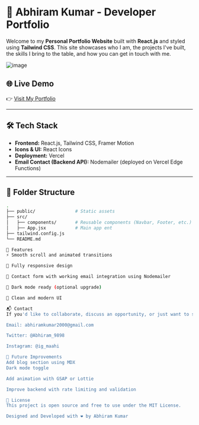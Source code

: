 # 💼 Abhiram Kumar - Developer Portfolio

Welcome to my **Personal Portfolio Website** built with **React.js** and styled using **Tailwind CSS**. This site showcases who I am, the projects I've built, the skills I bring to the table, and how you can get in touch with me.

![image](https://github.com/user-attachments/assets/ba605ad9-b84d-4277-9b92-8c8aee246731)


## 🌐 Live Demo

👉 [Visit My Portfolio](https://portfolio-abhiram.vercel.app/)

---

## 🛠️ Tech Stack

- **Frontend:** React.js, Tailwind CSS, Framer Motion
- **Icons & UI:** React Icons
- **Deployment:** Vercel
- **Email Contact (Backend API):** Nodemailer (deployed on Vercel Edge Functions)

---

## 📂 Folder Structure

```bash
.
├── public/               # Static assets
├── src/
│   ├── components/       # Reusable components (Navbar, Footer, etc.)
│   ├── App.jsx           # Main app ent
├── tailwind.config.js
└── README.md

🚀 Features
⚡ Smooth scroll and animated transitions

📱 Fully responsive design

📧 Contact form with working email integration using Nodemailer

🌙 Dark mode ready (optional upgrade)

🎯 Clean and modern UI

📬 Contact
If you'd like to collaborate, discuss an opportunity, or just want to say hi:

Email: abhiramkumar2000@gmail.com

Twitter: @Abhiram_9898

Instagram: @ig_maahi

🧠 Future Improvements
Add blog section using MDX
Dark mode toggle

Add animation with GSAP or Lottie

Improve backend with rate limiting and validation

📝 License
This project is open source and free to use under the MIT License.

Designed and Developed with ❤️ by Abhiram Kumar



